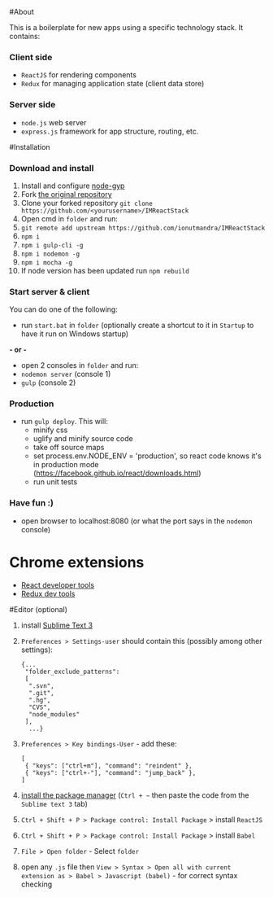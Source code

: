#About

This is a boilerplate for new apps using a specific technology stack. It contains:

### Client side
- `ReactJS` for rendering components
- `Redux` for managing application state (client data store)

### Server side
- `node.js` web server
- `express.js` framework for app structure, routing, etc.

#Installation

### Download and install
1. Install and configure [node-gyp](https://github.com/nodejs/node-gyp)
1. Fork [the original repository](https://github.com/ionutmandra/IMReactStack)
1. Clone your forked repository `git clone https://github.com/<yourusername>/IMReactStack`
1. Open cmd in `folder` and run:
1. `git remote add upstream https://github.com/ionutmandra/IMReactStack`
1. `npm i`
1. `npm i gulp-cli -g`
1. `npm i nodemon -g`
1. `npm i mocha -g`
1. If node version has been updated run `npm rebuild`
 
### Start server & client
You can do one of the following:
- run `start.bat` in `folder` (optionally create a shortcut to it in `Startup` to have it run on Windows startup)

**- or -**
- open 2 consoles in `folder` and run:
- `nodemon server` (console 1)
- `gulp` (console 2)

### Production
- run `gulp deploy`. 
  This will:
  - minify css
  - uglify and minify source code
  - take off source maps
  - set process.env.NODE_ENV = 'production', so react code knows it's in production mode (https://facebook.github.io/react/downloads.html)
  - run unit tests
 
### Have fun :)
- open browser to localhost:8080 (or what the port says in the `nodemon` console)

# Chrome extensions

- [React developer tools](https://chrome.google.com/webstore/detail/react-developer-tools/fmkadmapgofadopljbjfkapdkoienihi?hl=en)
- [Redux dev tools](https://chrome.google.com/webstore/detail/redux-devtools/lmhkpmbekcpmknklioeibfkpmmfibljd?hl=en)

#Editor (optional)
1. install [Sublime Text 3](https://download.sublimetext.com/Sublime%20Text%20Build%203103%20x64%20Setup.exe)
1. `Preferences > Settings-user` should contain this (possibly among other settings):

    ```
    {...
     "folder_exclude_patterns":
     [
      ".svn",
      ".git",
      ".hg",
      "CVS",
      "node_modules"
     ],
      ...}
    ```
1. `Preferences > Key bindings-User` - add these:

    ```
    [
     { "keys": ["ctrl+m"], "command": "reindent" },
     { "keys": ["ctrl+-"], "command": "jump_back" },
    ]
    ```
1. [install the package manager](https://packagecontrol.io/installation) (`Ctrl + ~` then paste the code from the `Sublime text 3` tab)
1. `Ctrl + Shift + P > Package control: Install Package` > install `ReactJS`
1. `Ctrl + Shift + P > Package control: Install Package` > install `Babel`
1. `File > Open folder` - Select `folder`
1. open any `.js` file then `View > Syntax > Open all with current extension as > Babel > Javascript (babel)` - for correct syntax checking
